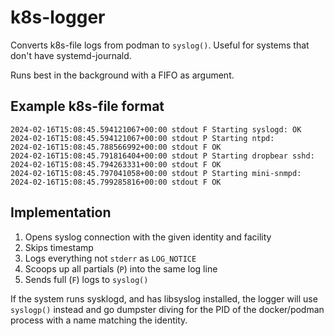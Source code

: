 # k8s-logger

Converts k8s-file logs from podman to `syslog()`.  Useful for systems
that don't have systemd-journald.

Runs best in the background with a FIFO as argument.

## Example k8s-file format

```
2024-02-16T15:08:45.594121067+00:00 stdout F Starting syslogd: OK
2024-02-16T15:08:45.594121067+00:00 stdout P Starting ntpd:
2024-02-16T15:08:45.788566992+00:00 stdout F OK
2024-02-16T15:08:45.791816404+00:00 stdout P Starting dropbear sshd:
2024-02-16T15:08:45.794263331+00:00 stdout F OK
2024-02-16T15:08:45.797041058+00:00 stdout P Starting mini-snmpd:
2024-02-16T15:08:45.799285816+00:00 stdout F OK
```

## Implementation

 1. Opens syslog connection with the given identity and facility
 2. Skips timestamp
 3. Logs everything not `stderr` as `LOG_NOTICE`
 4. Scoops up all partials (`P`) into the same log line
 5. Sends full (`F`) logs to `syslog()`

If the system runs sysklogd, and has libsyslog installed, the logger
will use `syslogp()` instead and go dumpster diving for the PID of the
docker/podman process with a name matching the identity.

